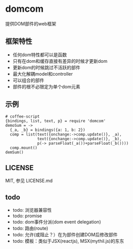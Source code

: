 # domcom
提供DOM部件的web框架

## 框架特性
* 任何dom特性都可以是函数
* 只有在dom和缓存直接有差异的时候才更新dom
* 更新dom的时候跳过不活跃的部件
* 最大化解耦model和controller
* 可以组合的部件
* 部件的根不必限定为单个dom元素

## 示例
    # coffee-script
    {bindings, list, text, p} = require 'domcom'
    demoSum = ->
      {_a, _b} = bindings({a: 1, b: 2})
      comp = list(text({onchange:->comp.update()}, _a),
                  text({onchange:->comp.update()}, _b),
                  p(-> parseFloat(_a())+parseFloat(_b())))
      comp.mount()
    demSum()

## LICENSE
MIT, 参见 LICENSE.md

## todo
* todo: 浏览器兼容性
* todo: promise
* todo: dom事件分派(dom event delegation)
* todo: 路由(route)
* todo: 允许(或阻止？）在为部件创建DOM后修改部件
* todo: 模板：类似于JSX(reactjs), MSX(mythil.js)的东东